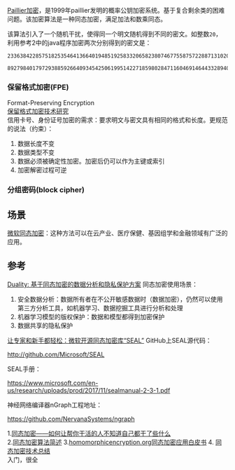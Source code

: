 [Paillier加密](https://baike.baidu.com/item/Paillier%E5%8A%A0%E5%AF%86/20388831?fr=aladdin)，是1999年paillier发明的概率公钥加密系统。基于复合剩余类的困难问题。该加密算法是一种同态加密，满足加法和数乘同态。

该算法引入了一个随机干扰，使得同一个明文随机得到不同的密文。如整数`20`，利用参考2中的java程序加密两次分别得到的密文是：
```
2336384228575182535464136640194851925833206582380746775587572288713102061168541418346372156393688929318793675258366921633325432902948664913130724903884357640346100566793499686890956748197958296786151310567176595824481153063654367032546976833098474304662791089540661692935752835503084292440182368425570026954
```
```
89279840179729388592664093454250619951422718598028471160469146443328940066634670213168578157564831951927937927280147823425990611105752786455029229439663271317531753030143458208941244274469053680436705676696626416304379788876085368160123721202300950279926942930756268377117052589778853707056980672460227823852
```
### 保留格式加密(FPE)
Format-Preserving Encryption  
[保留格式加密技术研究](https://wenku.baidu.com/view/940c1ae8aeaad1f346933fe0.html)  
信用卡号、身份证号加密的需求：要求明文与密文具有相同的格式和长度。更规范的说法（约束）：
1. 数据长度不变  
2. 数据类型不变  
3. 数据必须被确定性加密。加密后仍可以作为主键或索引  
4. 加密解密过程可逆  





### 分组密码(block cipher)

## 场景
[微软同态加密](https://www.microsoft.com/en-us/research/project/homomorphic-encryption/)：这种方法可以在云产业、医疗保健、基因组学和金融领域有广泛的应用。
## 参考
[Duality: 基于同态加密的数据分析和隐私保护方案](http://blog.nsfocus.net/rsa2019-duality-data-analysis-privacy-protection-scheme-based-homomorphic-encryption/)
同态加密使用场景：
1. 安全数据分析：数据所有者在不公开敏感数据时（数据加密），仍然可以使用第三方分析工具，如机器学习、数据挖掘工具进行分析和处理  
2. 机器学习模型的版权保护：数据和模型都得到加密保护  
3. 数据共享的隐私保护

[让专家和新手都轻松：微软开源同态加密库“SEAL”](http://www.sohu.com/a/287435485_490113)
GitHub上SEAL源代码：

http://github.com/Microsoft/SEAL

SEAL手册：

https://www.microsoft.com/en-us/research/uploads/prod/2017/11/sealmanual-2-3-1.pdf

神经网络编译器nGraph工程地址：

https://github.com/NervanaSystems/ngraph

1.[同态加密——如何让帮你干活的人不知道自己都干了些什么](https://zhuanlan.zhihu.com/p/31822335)  
2.[同态加密算法简述](https://blog.csdn.net/jason_cuijiahui/article/details/79121702)
3.[homomorphicencryption.org同态加密应用白皮书](http://homomorphicencryption.org/white_papers/applications_homomorphic_encryption_white_paper.pdf)
4. [同态加密技术总结](https://blog.csdn.net/weixin_41564401/article/details/82777335)  
入门，很全

